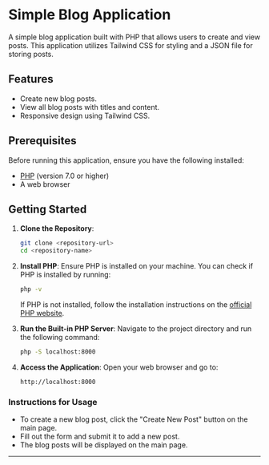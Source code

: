 # Simple Blog Application

A simple blog application built with PHP that allows users to create and view posts. This application utilizes Tailwind CSS for styling and a JSON file for storing posts.

## Features

- Create new blog posts.
- View all blog posts with titles and content.
- Responsive design using Tailwind CSS.

## Prerequisites

Before running this application, ensure you have the following installed:

- [PHP](https://www.php.net/downloads) (version 7.0 or higher)
- A web browser

## Getting Started

1. **Clone the Repository**:
   ```bash
   git clone <repository-url>
   cd <repository-name>
   ```

2. **Install PHP**:
   Ensure PHP is installed on your machine. You can check if PHP is installed by running:
   ```bash
   php -v
   ```
   If PHP is not installed, follow the installation instructions on the [official PHP website](https://www.php.net/manual/en/install.php).

3. **Run the Built-in PHP Server**:
   Navigate to the project directory and run the following command:
   ```bash
   php -S localhost:8000
   
   ```

4. **Access the Application**:
   Open your web browser and go to:
   ```
   http://localhost:8000
   
   ```

### Instructions for Usage
- To create a new blog post, click the "Create New Post" button on the main page.
- Fill out the form and submit it to add a new post.
- The blog posts will be displayed on the main page.

---
